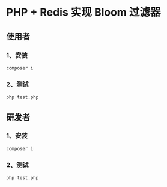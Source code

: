 # PHP + Redis 实现 Bloom 过滤器

## 使用者
### 1、安装
```
composer i
```

### 2、测试
```
php test.php
```


## 研发者
### 1、安装
```
composer i
```

### 2、测试
```
php test.php
```
